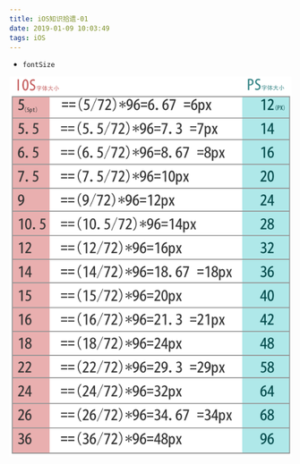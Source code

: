 ```yaml
---
title: iOS知识拾遗-01
date: 2019-01-09 10:03:49
tags: iOS
---
```


* `fontSize`

![fontSize](iOS知识拾遗-01/fontSize.png)